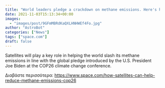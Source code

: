 ```yaml
---
title: "World leaders pledge a crackdown on methane emissions. Here's how satellites can help."
date: 2021-11-03T15:13:34+00:00
images:
  - "images/post/9GFmMBRdKaQXLHNHWEf4Fo.jpg"
author: "AstroBot"
categories: ["News"]
tags: ["space.com"]
draft: false
---
```


Satellites will play a key role in helping the world slash its methane emissions in line with the global pledge introduced by the U.S. President Joe Biden at the COP26 climate change conference. 

Διαβάστε περισσότερα: https://www.space.com/how-satellites-can-help-reduce-methane-emissions-cop26
